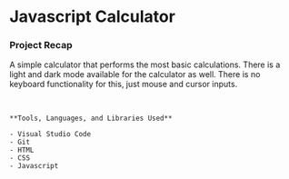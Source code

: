 # Javascript Calculator


### Project Recap

A simple calculator that performs the most basic calculations. There is a light and dark mode available for the calculator as well. 
There is no keyboard functionality for this, just mouse and cursor inputs. 


<br>

```
**Tools, Languages, and Libraries Used**

- Visual Studio Code
- Git
- HTML
- CSS
- Javascript
```


